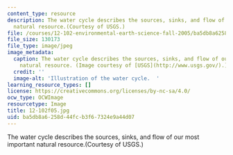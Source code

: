 ```yaml
---
content_type: resource
description: The water cycle describes the sources, sinks, and flow of our most important
  natural resource.(Courtesy of USGS.)
file: /courses/12-102-environmental-earth-science-fall-2005/ba5db8a6258d44fcb3f67324e9a44d07_12-102f05.jpg
file_size: 130173
file_type: image/jpeg
image_metadata:
  caption: The water cycle describes the sources, sinks, and flow of our most important
    natural resource. (Image courtesy of [USGS](http://www.usgs.gov/).)
  credit: ''
  image-alt: 'Illustration of the water cycle.  '
learning_resource_types: []
license: https://creativecommons.org/licenses/by-nc-sa/4.0/
ocw_type: OCWImage
resourcetype: Image
title: 12-102f05.jpg
uid: ba5db8a6-258d-44fc-b3f6-7324e9a44d07
---
```

The water cycle describes the sources, sinks, and flow of our most important natural resource.(Courtesy of USGS.)
